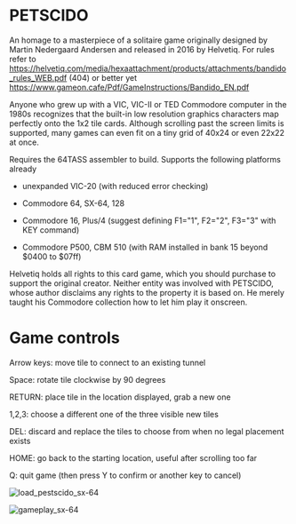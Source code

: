 # PETSCIDO

An homage to a masterpiece of a solitaire game originally designed by Martin
Nedergaard Andersen and released in 2016 by Helvetiq.  For rules refer to https://helvetiq.com/media/hexaattachment/products/attachments/bandido_rules_WEB.pdf
(404) or better yet https://www.gameon.cafe/Pdf/GameInstructions/Bandido_EN.pdf

Anyone who grew up with a VIC, VIC-II or TED Commodore computer in the 1980s
recognizes that the built-in low resolution graphics characters map perfectly
onto the 1x2 tile cards.  Although scrolling past the screen limits is supported,
many games can even fit on a tiny grid of 40x24 or even 22x22 at once.

Requires the 64TASS assembler to build. Supports the following platforms already

* unexpanded VIC-20 (with reduced error checking)

* Commodore 64, SX-64, 128

* Commodore 16, Plus/4 (suggest defining F1="1", F2="2", F3="3" with KEY command)

* Commodore P500, CBM 510 (with RAM installed in bank 15 beyond $0400 to $07ff)

Helvetiq holds all rights to this card game, which you should purchase to
support the original creator.  Neither entity was involved with PETSCIDO,
whose author disclaims any rights to the property it is based on.  He merely
taught his Commodore collection how to let him play it onscreen.


Game controls
=============

Arrow keys: move tile to connect to an existing tunnel

Space: rotate tile clockwise by 90 degrees

RETURN: place tile in the location displayed, grab a new one

1,2,3: choose a different one of the three visible new tiles

DEL: discard and replace the tiles to choose from when no legal placement exists

HOME: go back to the starting location, useful after scrolling too far

Q: quit game (then press Y to confirm or another key to cancel)

![load_pestscido_sx-64](https://github.com/user-attachments/assets/1931c11e-46bf-4fcd-81a7-33c874d88b0c)

![gameplay_sx-64](https://github.com/user-attachments/assets/8815314b-f4c7-4121-a632-018f487dc727)

